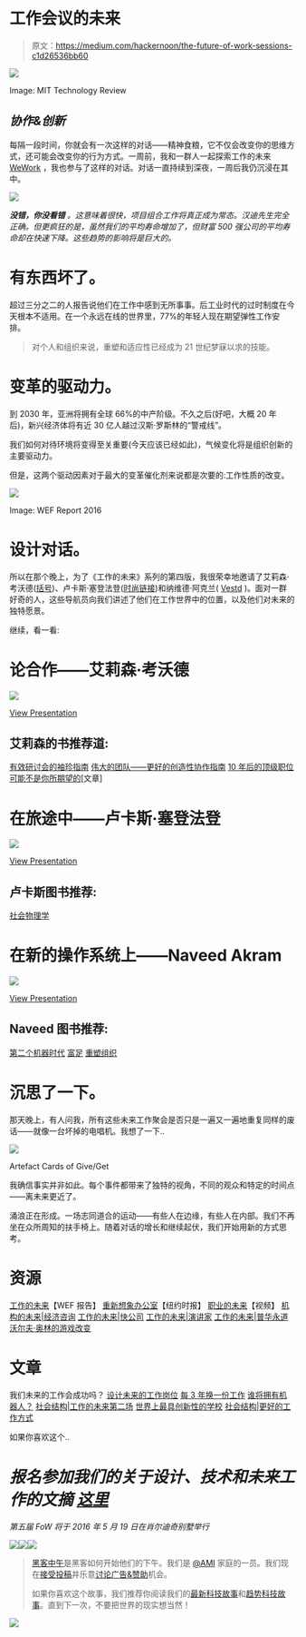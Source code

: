 # 工作会议的未来

> 原文：<https://medium.com/hackernoon/the-future-of-work-sessions-c1d26536bb60>

![](img/9c9af2c036837162aa8622898cb7d4f7.png)

Image: MIT Technology Review

## *协作&创新*

每隔一段时间，你就会有一次这样的对话——精神食粮，它不仅会改变你的思维方式，还可能会改变你的行为方式。一周前，我和一群人一起探索工作的未来 [WeWork](https://www.wework.com/locations/london/soho-london) ，我也参与了这样的对话。对话一直持续到深夜，一周后我仍沉浸在其中。

![](img/f5b9606efa046bf2c051d4f9e0ede1d0.png)

***没错，你没看错*** *。这意味着很快，项目组合工作将真正成为常态。汉迪先生完全正确。但更疯狂的是，虽然我们的平均寿命增加了，但财富 500 强公司的平均寿命却在快速下降。这些趋势的影响将是巨大的。*

# 有东西坏了。

超过三分之二的人报告说他们在工作中感到无所事事。后工业时代的过时制度在今天根本不适用。在一个永远在线的世界里，77%的年轻人现在期望弹性工作安排。

> 对个人和组织来说，重塑和适应性已经成为 21 世纪梦寐以求的技能。

# 变革的驱动力。

到 2030 年，亚洲将拥有全球 66%的中产阶级。不久之后(好吧，大概 20 年后)，新兴经济体将有近 30 亿人越过汉斯·罗斯林的“警戒线”。

我们如何对待环境将变得至关重要(今天应该已经如此)，气候变化将是组织创新的主要驱动力。

但是，这两个驱动因素对于最大的变革催化剂来说都是次要的:工作性质的改变。

![](img/e99c7bf467189a294f8d28e36a95267c.png)

Image: WEF Report 2016

# 设计对话。

所以在那个晚上，为了《工作的未来》系列的第四版，我很荣幸地邀请了艾莉森·考沃德([括号](http://bracketcreative.co.uk/))、卢卡斯·塞登法登([时尚链接](https://fashionlink.io/))和纳维德·阿克兰( [Vestd](https://vestd.com/) )。面对一群好奇的人，这些导航员向我们讲述了他们在工作世界中的位置，以及他们对未来的独特愿景。

继续，看一看:

# 论合作——艾莉森·考沃德

[![](img/6df0d9d2afc932fe31b5b5c66d7cd407.png)](http://socialfabric.com/wp-content/uploads/2016/03/FUTUREOFWORK-Bracket.pdf)

[View Presentation](http://socialfabric.com/wp-content/uploads/2016/03/FUTUREOFWORK-Bracket.pdf)

## 艾莉森的书推荐道:

[有效研讨会的袖珍指南](https://www.fivesimplesteps.com/products/effective-workshops)
[伟大的团队——更好的创造性协作指南](http://bracketcreative.co.uk/ebook/)
[10 年后的顶级职位可能不是你所期望的](http://www.fastcompany.com/3046277/the-new-rules-of-work/the-top-jobs-in-10-years-might-not-be-what-you-expect)[文章]

# 在旅途中——卢卡斯·塞登法登

[![](img/c30c8461edd26d5578578aa9212d4f2a.png)](http://socialfabric.com/wp-content/uploads/2016/03/FOW-Fashion-Link.pdf)

[View Presentation](http://socialfabric.com/wp-content/uploads/2016/03/FOW-Fashion-Link.pdf)

## 卢卡斯图书推荐:

[社会物理学](http://www.amazon.co.uk/Social-Physics-Alex-Pentland/dp/1922247553/)

# 在新的操作系统上——Naveed Akram

[![](img/d15665109377295003106aa41f5f49dd.png)](http://socialfabric.com/wp-content/uploads/2016/03/FOW-Vestd.pdf)

[View Presentation](http://socialfabric.com/wp-content/uploads/2016/03/FOW-Vestd.pdf)

## Naveed 图书推荐:

[第二个机器时代](http://www.amazon.co.uk/The-Second-Machine-Age-Technologies/dp/0393239357)
[富足](http://www.amazon.co.uk/Abundance-Future-Better-Than-Think/dp/1451614217)
[重塑组织](http://www.amazon.co.uk/Reinventing-Organizations-Creating-Inspired-Consciousness/dp/2960133501)

# 沉思了一下。

那天晚上，有人问我，所有这些未来工作聚会是否只是一遍又一遍地重复同样的废话——就像一台坏掉的电唱机。我想了一下..

![](img/b8a002c93a66e8d17f2e3d20a1734970.png)

Artefact Cards of Give/Get

我确信事实并非如此。每个事件都带来了独特的视角，不同的观众和特定的时间点——离未来更近了。

涌浪正在形成。一场志同道合的运动——有些人在边缘，有些人在内部。我们不再坐在众所周知的扶手椅上。随着对话的增长和继续起伏，我们开始用新的方式思考。

# **资源**

[工作的未来](http://www3.weforum.org/docs/WEF_Future_of_Jobs.pdf)【WEF 报告】
[重新想象办公室](http://www.nytimes.com/2016/02/28/magazine/what-google-learned-from-its-quest-to-build-the-perfect-team.html?_r=0)【纽约时报】
[职业的未来](https://www.youtube.com/watch?v=Dp5_1QPLps0)【视频】
[机构的未来|经济咨询](https://econsultancy.com/reports/the-future-of-agencies/)
[工作的未来|快公司](http://www.fastcompany.com/section/the-future-of-work)
[工作的未来|演讲家](http://raconteur.net/future-of-work)
[工作的未来|普华永道](http://www.pwc.com/gx/en/issues/talent/future-of-work/journey-to-2022.html)
[沃尔夫·奥林的游戏改变](http://gamechangers.wolffolins.com/)

# **文章**

我们未来的工作会成功吗？
[设计未来的工作岗位](http://www.fastcodesign.com/3054433/design-moves/the-most-important-design-jobs-of-the-future)
[每 3 年换一份工作](http://www.fastcompany.com/3055035/the-future-of-work/you-should-plan-on-switching-jobs-every-three-years-for-the-rest-of-your-)
[谁将拥有机器人？](https://www.technologyreview.com/s/538401/who-will-own-the-robots/)
[社会结构|工作的未来第二场](http://socialfabric.com/2015/04/future-of-work-shoreditch-house/)
[世界上最具创新性的学校](http://www.techinsider.io/the-13-most-innovative-schools-in-the-world-2015-9)
[社会结构|更好的工作方式](http://socialfabric.com/2014/09/better-ways-working/)

如果你喜欢这个..

# *报名参加我们的关于设计、技术和未来工作的文摘* [***这里***](http://socialfabric.com/digest/)

*第五届 FoW 将于 2016 年 5 月 19 日在肖尔迪奇别墅举行*

[![](img/50ef4044ecd4e250b5d50f368b775d38.png)](http://bit.ly/HackernoonFB)[![](img/979d9a46439d5aebbdcdca574e21dc81.png)](https://goo.gl/k7XYbx)[![](img/2930ba6bd2c12218fdbbf7e02c8746ff.png)](https://goo.gl/4ofytp)

> [黑客中午](http://bit.ly/Hackernoon)是黑客如何开始他们的下午。我们是 [@AMI](http://bit.ly/atAMIatAMI) 家庭的一员。我们现在[接受投稿](http://bit.ly/hackernoonsubmission)并乐意[讨论广告&赞助](mailto:partners@amipublications.com)机会。
> 
> 如果你喜欢这个故事，我们推荐你阅读我们的[最新科技故事](http://bit.ly/hackernoonlatestt)和[趋势科技故事](https://hackernoon.com/trending)。直到下一次，不要把世界的现实想当然！

[![](img/be0ca55ba73a573dce11effb2ee80d56.png)](https://goo.gl/Ahtev1)